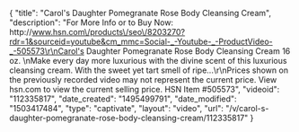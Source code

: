 {
    "title": "Carol's Daughter Pomegranate Rose Body Cleansing Cream",
    "description": "For More Info or to Buy Now: http:\/\/www.hsn.com\/products\/seo\/8203270?rdr=1&sourceid=youtube&cm_mmc=Social-_-Youtube-_-ProductVideo-_-505573\r\nCarol's Daughter Pomegranate Rose Body Cleansing Cream 16 oz. \nMake every day more luxurious with the divine scent of this luxurious cleansing cream. With the sweet yet tart smell of ripe...\r\nPrices shown on the previously recorded video may not represent the current price.  View hsn.com to view the current selling price. HSN Item #505573",
    "videoid": "112335817",
    "date_created": "1495499791",
    "date_modified": "1503417484",
    "type": "captivate",
    "layout": "video",
    "url": "\/v\/carol-s-daughter-pomegranate-rose-body-cleansing-cream\/112335817"
}